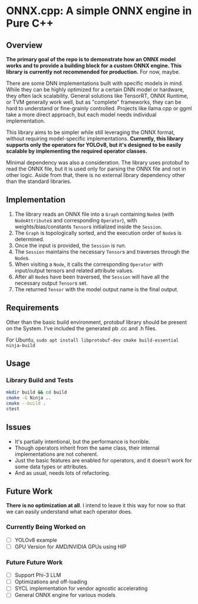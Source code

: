 # ONNX.cpp: A simple ONNX engine in Pure C++

## Overview
**The primary goal of the repo is to demonstrate how an ONNX model works and to provide a building block for a custom ONNX engine. This library is currently not recommended for production.** For now, maybe.

There are some DNN implementations built with specific models in mind. While they can be highly optimized for a certain DNN model or hardware, they often lack scalability. General solutions like TensorRT, ONNX Runtime, or TVM generally work well, but as "complete" frameworks, they can be hard to understand or fine-grainly controlled. Projects like llama.cpp or ggml take a more direct approach, but each model needs individual implementation.

This library aims to be simpler while still leveraging the ONNX format, without requiring model-specific implementations. **Currently, this library supports only the operators for YOLOv8, but it's designed to be easily scalable by implementing the required operator classes.**

Minimal dependency was also a consideration. The library uses protobuf to read the ONNX file, but it is used only for parsing the ONNX file and not in other logic. Aside from that, there is no external library dependency other than the standard libraries.

## Implementation
1. The library reads an ONNX file into a `Graph` containing `Node`s (with `NodeAttribute`s and corresponding `Operator`), with weights/bias/constants `Tensor`s initialized inside the `Session`.
2. The `Graph` is topologically sorted, and the execution order of `Node`s is determined.
3. Once the input is provided, the `Session` is run.
4. The `Session` maintains the necessary `Tensor`s and traverses through the `Node`s.
5. When visiting a `Node`, it calls the corresponding `Operator` with input/output tensors and related attribute values.
6. After all `Node`s have been traversed, the `Session` will have all the necessary output `Tensor`s set.
7. The returned `Tensor` with the model output name is the final output.

## Requirements
Other than the basic build environment, protobuf library should be present on the System. I've included the generated pb .cc and .h files.

For Ubuntu, `sudo apt install libprotobuf-dev cmake build-essential ninja-build`

## Usage

### Library Build and Tests
```bash
mkdir build && cd build
cmake -G Ninja ..
cmake --build .
ctest
```

## Issues
- It's partially intentional, but the performance is horrible.
- Though operators inherit from the same class, their internal implementations are not coherent.
- Just the basic features are enabled for operators, and it doesn't work for some data types or attributes.
- And as usual, needs lots of refactoring.

## Future Work
**There is no optimization at all**. I intend to leave it this way for now so that we can easily understand what each operator does.

### Currently Being Worked on
- [ ] YOLOv8 example
- [ ] GPU Version for AMD/NVIDIA GPUs using HIP

### Future Future Work
- [ ] Support Phi-3 LLM
- [ ] Optimizations and off-loading
- [ ] SYCL implementation for vendor agnostic accelerating
- [ ] General ONNX engine for various models

